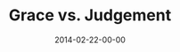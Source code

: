 ---
layout: message
category: message
series: "Heavyweights 2"
title: "Grace vs. Judgement"
date: 2014-02-22-00-00
message_id: 849
sc-permalink-url: "http://soundcloud.com/crdschurch/grace-vs-judgment"
audio: "http://s3.amazonaws.com/crossroads-media/messages/audio/heavyweights2_wk3.mp3"
audio-duration: "57:06"
program: "http://s3.amazonaws.com/crossroads-media/documents/02_22-23_14Program_LO.pdf"
description: "Do you have to be anti-gay to go to church?"
video: "http://s3.amazonaws.com/crossroads-media/messages/video/heavyweights2_wk3.mp4"
video-duration: "57:06"
yt-video-id: "D57-D-msMbw"
video-image: "http://s3.amazonaws.com/crossroads-media/images/heavyweights2_wk3_still.jpg"
tag: 
 - grace
 - love
 - crossroads
 - crossroads-church
 - brian-tome
 - program
 - heavyweights
explicit: false
---